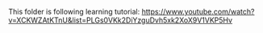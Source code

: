 This folder is following learning tutorial:
https://www.youtube.com/watch?v=XCKWZAtKTnU&list=PLGs0VKk2DiYzguDvh5xk2XoX9V1VKP5Hv